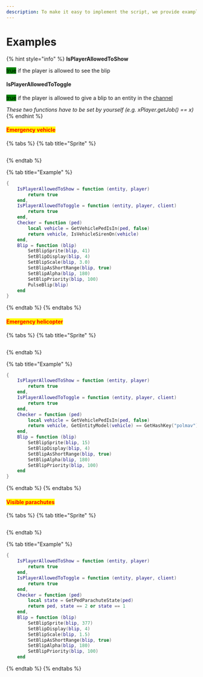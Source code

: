 ```yaml
---
description: To make it easy to implement the script, we provide examples of it
---
```


# Examples

{% hint style="info" %}
**IsPlayerAllowedToShow**

<mark style="background-color:green;">true</mark> if the player is allowed to see the blip

#### &#x20;IsPlayerAllowedToToggle

<mark style="background-color:green;">true</mark> if the player is allowed to give a blip to an entity in the [channel](exports-api-communication.md#channel)



_These two functions have to be set by yourself (e.g. xPlayer.getJob() == x)_
{% endhint %}

#### <mark style="color:red;">Emergency vehicle</mark>

{% tabs %}
{% tab title="Sprite" %}
<figure><img src="https://docs.fivem.net/blips/radar_police.png" alt=""><figcaption></figcaption></figure>
{% endtab %}

{% tab title="Example" %}
```lua
{
    IsPlayerAllowedToShow = function (entity, player)
        return true
    end,
    IsPlayerAllowedToToggle = function (entity, player, client)
        return true
    end,
    Checker = function (ped)
        local vehicle = GetVehiclePedIsIn(ped, false)
        return vehicle, IsVehicleSirenOn(vehicle)
    end,
    Blip = function (blip)
        SetBlipSprite(blip, 41)
        SetBlipDisplay(blip, 4)
        SetBlipScale(blip, 3.0)
        SetBlipAsShortRange(blip, true)
        SetBlipAlpha(blip, 180)
        SetBlipPriority(blip, 100)
        PulseBlip(blip)
    end
}
```
{% endtab %}
{% endtabs %}

#### <mark style="color:red;">Emergency helicopter</mark>

{% tabs %}
{% tab title="Sprite" %}
<figure><img src="https://docs.fivem.net/blips/radar_police_heli_spin.png" alt=""><figcaption></figcaption></figure>
{% endtab %}

{% tab title="Example" %}
```lua
{
    IsPlayerAllowedToShow = function (entity, player)
        return true
    end,
    IsPlayerAllowedToToggle = function (entity, player, client)
        return true
    end,
    Checker = function (ped)
        local vehicle = GetVehiclePedIsIn(ped, false)
        return vehicle, GetEntityModel(vehicle) == GetHashKey("polmav")
    end,
    Blip = function (blip)
        SetBlipSprite(blip, 15)
        SetBlipDisplay(blip, 4)
        SetBlipAsShortRange(blip, true)
        SetBlipAlpha(blip, 180)
        SetBlipPriority(blip, 100)
    end
}
```
{% endtab %}
{% endtabs %}

#### <mark style="color:red;">Visible parachutes</mark>

{% tabs %}
{% tab title="Sprite" %}
<figure><img src="https://docs.fivem.net/blips/radar_parachute.png" alt=""><figcaption></figcaption></figure>
{% endtab %}

{% tab title="Example" %}
```lua
{
    IsPlayerAllowedToShow = function (entity, player)
        return true
    end,
    IsPlayerAllowedToToggle = function (entity, player, client)
        return true
    end,
    Checker = function (ped)
        local state = GetPedParachuteState(ped)
        return ped, state == 2 or state == 1
    end,
    Blip = function (blip)
        SetBlipSprite(blip, 377)
        SetBlipDisplay(blip, 4)
        SetBlipScale(blip, 1.5)
        SetBlipAsShortRange(blip, true)
        SetBlipAlpha(blip, 180)
        SetBlipPriority(blip, 100)
    end
```
{% endtab %}
{% endtabs %}
